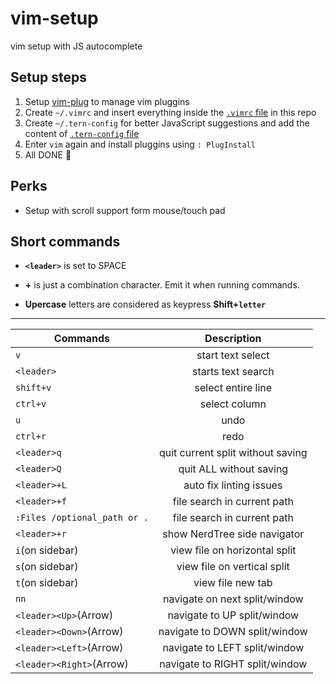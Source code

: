 # vim-setup

vim setup with JS autocomplete 

## Setup steps

1. Setup [vim-plug](https://github.com/junegunn/vim-plug) to manage vim pluggins
2. Create `~/.vimrc` and insert everything inside the [`.vimrc` file](https://github.com/valdio/vim-setup/blob/master/.vimrc) in this repo
3. Create `~/.tern-config` for better JavaScript suggestions and add the content of [`.tern-config` file](https://github.com/valdio/vim-setup/blob/master/.tern-config)
4. Enter `vim` again and install pluggins using `: PlugInstall`
5. All DONE  :tada:

## Perks

- Setup with scroll support form mouse/touch pad

## Short commands
 
 - **`<leader>`** is set to SPACE
 
 - **+** is just a combination character. Emit it when running commands.
 
 - **Upercase** letters are considered as keypress **Shift+`letter`**

---------------------------------------------------------------------------------


|    Commands    |      Description      |
|----------------|:---------------------:|
| `v`            | start text select     |
| `<leader>`     | starts text search    |
| `shift+v`      | select entire line    |
| `ctrl+v`       | select column         |
| `u`            | undo                  |
| `ctrl+r`       | redo                  |
| `<leader>q`    | quit current split without saving|
| `<leader>Q`    | quit ALL without saving|
| `<leader>+L`   | auto fix linting issues |
| `<leader>+f`   | file search in current path |
| `:Files /optional_path or .`   | file search in current path |
| `<leader>+r`   | show NerdTree side navigator |
| `i`(on sidebar)| view file on horizontal split |
| `s`(on sidebar)| view file on vertical split |
| `t`(on sidebar)| view file new tab |
|      `nn`      | navigate on next split/window |
|`<leader><Up>`(Arrow)| navigate to UP split/window |
|`<leader><Down>`(Arrow)| navigate to DOWN split/window |
|`<leader><Left>`(Arrow)| navigate to LEFT split/window |
|`<leader><Right>`(Arrow)| navigate to RIGHT split/window |
